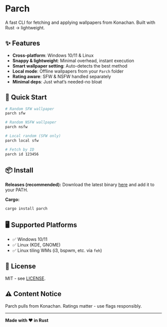 # Parch

A fast CLI for fetching and applying wallpapers from Konachan.
Built with Rust → lightweight.

## ✨ Features

* **Cross-platform**: Windows 10/11 & Linux
* **Snappy & lightweight**: Minimal overhead, instant execution
* **Smart wallpaper setting**: Auto-detects the best method
* **Local mode**: Offline wallpapers from your `Parch` folder
* **Rating aware**: SFW & NSFW handled separately
* **Minimal deps**: Just what’s needed-no bloat

## 🚀 Quick Start

```bash
# Random SFW wallpaper
parch sfw

# Random NSFW wallpaper
parch nsfw

# Local random (SFW only)
parch local sfw

# Fetch by ID
parch id 123456
```

## 📦 Install

**Releases (recommended):**
Download the latest binary [here](https://github.com/signalbean/Parch/releases/latest) and add it to your PATH.

**Cargo:**

```bash
cargo install parch
```

## 🖥️ Supported Platforms

* ✅ Windows 10/11
* ✅ Linux (KDE, GNOME)
* ✅ Linux tiling WMs (i3, bspwm, etc. via `feh`)

## 📄 License

MIT - see [LICENSE](LICENSE).

## ⚠️ Content Notice

Parch pulls from Konachan. Ratings matter - use flags responsibly.

---

**Made with ❤️ in Rust**
